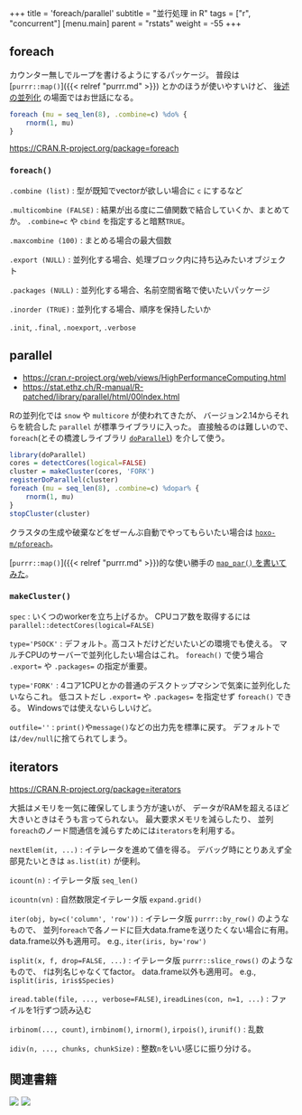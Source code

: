 +++
title = 'foreach/parallel'
subtitle = "並行処理 in R"
tags = ["r", "concurrent"]
[menu.main]
  parent = "rstats"
  weight = -55
+++

## foreach

カウンター無しでループを書けるようにするパッケージ。
普段は [`purrr::map()`]({{< relref "purrr.md" >}}) とかのほうが使いやすいけど、
[後述の並列化](#parallel) の場面ではお世話になる。

```r
foreach (mu = seq_len(8), .combine=c) %do% {
    rnorm(1, mu)
}
```

https://CRAN.R-project.org/package=foreach

### `foreach()`

`.combine (list)`
: 型が既知でvectorが欲しい場合に `c` にするなど

`.multicombine (FALSE)`
: 結果が出る度に二値関数で結合していくか、まとめてか。
  `.combine=c` や `cbind` を指定すると暗黙`TRUE`。

`.maxcombine (100)`
: まとめる場合の最大個数

`.export (NULL)`
: 並列化する場合、処理ブロック内に持ち込みたいオブジェクト

`.packages (NULL)`
: 並列化する場合、名前空間省略で使いたいパッケージ

`.inorder (TRUE)`
: 並列化する場合、順序を保持したいか

`.init`, `.final`, `.noexport`, `.verbose`


## parallel

- https://cran.r-project.org/web/views/HighPerformanceComputing.html
- https://stat.ethz.ch/R-manual/R-patched/library/parallel/html/00Index.html

Rの並列化では `snow` や `multicore` が使われてきたが、
バージョン2.14からそれらを統合した `parallel` が標準ライブラリに入った。
直接触るのは難しいので、`foreach`(とその橋渡しライブラリ
[`doParallel`](https://CRAN.R-project.org/package=doParallel))
を介して使う。

```r
library(doParallel)
cores = detectCores(logical=FALSE)
cluster = makeCluster(cores, 'FORK')
registerDoParallel(cluster)
foreach (mu = seq_len(8), .combine=c) %dopar% {
    rnorm(1, mu)
}
stopCluster(cluster)
```

クラスタの生成や破棄などをぜーんぶ自動でやってもらいたい場合は
[`hoxo-m/pforeach`](https://github.com/hoxo-m/pforeach)。

[`purrr::map()`]({{< relref "purrr.md" >}})的な使い勝手の
[`map_par()` を書いてみた](https://github.com/heavywatal/rwtl/blob/master/R/parallel.R)。

### `makeCluster()`

`spec`
: いくつのworkerを立ち上げるか。
  CPUコア数を取得するには `parallel::detectCores(logical=FALSE)`

`type='PSOCK'`
: デフォルト。高コストだけどだいたいどの環境でも使える。
  マルチCPUのサーバーで並列化したい場合はこれ。
  `foreach()` で使う場合 `.export=` や `.packages=` の指定が重要。

`type='FORK'`
: 4コア1CPUとかの普通のデスクトップマシンで気楽に並列化したいならこれ。
  低コストだし `.export=` や `.packages=` を指定せず `foreach()` できる。
  Windowsでは使えないらしいけど。

`outfile=''`
: `print()`や`message()`などの出力先を標準に戻す。
  デフォルトでは`/dev/null`に捨てられてしまう。


## iterators

https://CRAN.R-project.org/package=iterators

大抵はメモリを一気に確保してしまう方が速いが、
データがRAMを超えるほど大きいときはそうも言ってられない。
最大要求メモリを減らしたり、
並列`foreach`のノード間通信を減らすためには`iterators`を利用する。

`nextElem(it, ...)`
: イテレータを進めて値を得る。
  デバッグ時にとりあえず全部見たいときは `as.list(it)` が便利。

`icount(n)`
: イテレータ版 `seq_len()`

`icountn(vn)`
: 自然数限定イテレータ版 `expand.grid()`

`iter(obj, by=c('column', 'row'))`
: イテレータ版 `purrr::by_row()` のようなもので、
  並列`foreach`で各ノードに巨大data.frameを送りたくない場合に有用。
  data.frame以外も適用可。
  e.g., `iter(iris, by='row')`

`isplit(x, f, drop=FALSE, ...)`
: イテレータ版 `purrr::slice_rows()` のようなもので、
  `f`は列名じゃなくてfactor。
  data.frame以外も適用可。
  e.g., `isplit(iris, iris$Species)`

`iread.table(file, ..., verbose=FALSE)`, `ireadLines(con, n=1, ...)`
: ファイルを1行ずつ読み込む

`irbinom(..., count)`, `irnbinom()`, `irnorm()`, `irpois()`, `irunif()`
: 乱数

`idiv(n, ..., chunks, chunkSize)`
: 整数`n`をいい感じに振り分ける。


## 関連書籍

<a href="https://www.amazon.co.jp/Parallel-R-Q-Ethan-McCallum-ebook/dp/B005Z29QT4/ref=as_li_ss_il?ie=UTF8&qid=1477817549&sr=8-1&keywords=r+parallel&linkCode=li3&tag=heavywatal-22&linkId=6250767635d9095cf1e3a6bace362a83" target="_blank"><img border="0" src="//ws-fe.amazon-adsystem.com/widgets/q?_encoding=UTF8&ASIN=B005Z29QT4&Format=_SL250_&ID=AsinImage&MarketPlace=JP&ServiceVersion=20070822&WS=1&tag=heavywatal-22" ></a><img src="https://ir-jp.amazon-adsystem.com/e/ir?t=heavywatal-22&l=li3&o=9&a=B005Z29QT4" width="1" height="1" border="0" alt="" style="border:none !important; margin:0px !important;" />
<a href="https://www.amazon.co.jp/R%E3%81%AB%E3%82%88%E3%82%8B%E3%83%8F%E3%82%A4%E3%83%91%E3%83%95%E3%82%A9%E3%83%BC%E3%83%9E%E3%83%B3%E3%82%B9%E3%82%B3%E3%83%B3%E3%83%94%E3%83%A5%E3%83%BC%E3%83%86%E3%82%A3%E3%83%B3%E3%82%B0-%E7%A6%8F%E5%B3%B6-%E7%9C%9F%E5%A4%AA%E6%9C%97/dp/4883379353/ref=as_li_ss_il?ie=UTF8&qid=1477817567&sr=8-1&keywords=r+%E4%B8%A6%E5%88%97&linkCode=li3&tag=heavywatal-22&linkId=7f12f8273082a42443269e875a2c282b" target="_blank"><img border="0" src="//ws-fe.amazon-adsystem.com/widgets/q?_encoding=UTF8&ASIN=4883379353&Format=_SL250_&ID=AsinImage&MarketPlace=JP&ServiceVersion=20070822&WS=1&tag=heavywatal-22" ></a><img src="https://ir-jp.amazon-adsystem.com/e/ir?t=heavywatal-22&l=li3&o=9&a=4883379353" width="1" height="1" border="0" alt="" style="border:none !important; margin:0px !important;" />
